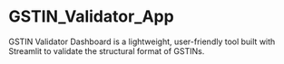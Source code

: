 # GSTIN_Validator_App
GSTIN Validator Dashboard is a lightweight, user-friendly tool built with Streamlit to validate the structural format of GSTINs. 
